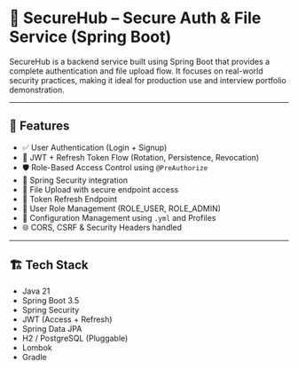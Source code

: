 
# 🚀 SecureHub – Secure Auth & File Service (Spring Boot)

SecureHub is a backend service built using Spring Boot that provides a complete authentication and file upload flow. It focuses on real-world security practices, making it ideal for production use and interview portfolio demonstration.

---

## 🔐 Features

- ✅ User Authentication (Login + Signup)
- 🔐 JWT + Refresh Token Flow (Rotation, Persistence, Revocation)
- 🛡️ Role-Based Access Control using `@PreAuthorize`
- 🧠 Spring Security integration
- 📂 File Upload with secure endpoint access
- 🔄 Token Refresh Endpoint
- 👤 User Role Management (ROLE_USER, ROLE_ADMIN)
- 📁 Configuration Management using `.yml` and Profiles
- 🌐 CORS, CSRF & Security Headers handled

---

## 🏗️ Tech Stack

- Java 21
- Spring Boot 3.5
- Spring Security
- JWT (Access + Refresh)
- Spring Data JPA
- H2 / PostgreSQL (Pluggable)
- Lombok
- Gradle
